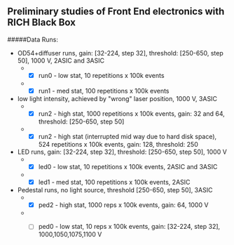 ## Preliminary studies of Front End electronics with RICH Black Box
#####Data Runs:
* OD54+diffuser runs, gain: [32-224, step 32], threshold: [250-650, step 50], 1000 V, 2ASIC and 3ASIC
  * - [x] run0 - low stat, 10 repetitions x 100k events
  * - [x] run1 - med stat, 100 repetitions x 100k events

* low light intensity, achieved by "wrong" laser position, 1000 V, 3ASIC
  * - [x] run2 - high stat, 1000 repetitions x 100k events, gain: 32 and 64, threshold: [250-650, step 50]
  * - [x] run2 - high stat (interrupted mid way due to hard disk space), 524 repetitions x 100k events, gain: 128, threshold: 250

* LED runs, gain: [32-224, step 32], threshold: [250-650, step 50], 1000 V
  * - [x] led0 - low stat, 10 repetitions x 100k events, 2ASIC and 3ASIC
  * - [x] led1 - med stat, 100 repetitions x 100k events, 2ASIC

* Pedestal runs, no light source, threshold [250-650, step 50], 3ASIC
  * - [x] ped2 - high stat, 1000 reps x 100k events, gain: 64, 1000 V
  * - [ ] ped0 - low stat, 10 reps x 100k events, gain: [32-224, step 32], 1000,1050,1075,1100 V


